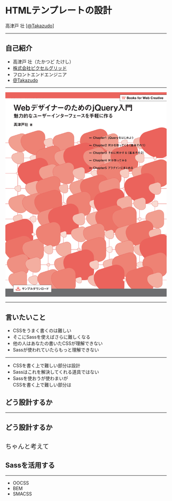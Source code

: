 # HTMLテンプレートの設計

高津戸 壮 \[[@Takazudo](https://twitter.com/Takazudo)\]

----

## 自己紹介

* 高津戸 壮（たかつど たけし）
* [株式会社ピクセルグリッド](http://www.pxgrid.com/)
* フロントエンドエンジニア
* [@Takazudo](twitter.com/Takazudo)

---

<div class="my-img"><img src="img/intro/jqbook.png" alt=""></div>

----

## 言いたいこと

* CSSをうまく書くのは難しい
* そこにSassを使えばさらに難しくなる
* 他の人はあなたの書いたCSSが理解できない
* Sassが使われていたらもっと理解できない

---

* CSSを書く上で難しい部分は設計
* Sassはこれを解決してくれる道具ではない
* Sassを使おうが使わまいが<br>CSSを書く上で難しい部分は

## どう設計するか

---

## どう設計するか

<p style="font-size:1.4em; padding-top:.5em">ちゃんと考えて</p>

## Sassを活用する

----

<ul class="bigList">
<li>OOCSS</li>
<li>BEM</li>
<li>SMACSS</li>
</ul>
